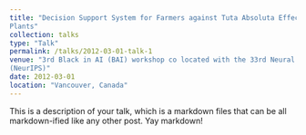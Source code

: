 ```yaml
---
title: "Decision Support System for Farmers against Tuta Absoluta Effects on Tomato Plants
Plants"
collection: talks
type: "Talk"
permalink: /talks/2012-03-01-talk-1
venue: "3rd Black in AI (BAI) workshop co located with the 33rd Neural Information Processing Systems
(NeurIPS)"
date: 2012-03-01
location: "Vancouver, Canada"
---
```


This is a description of your talk, which is a markdown files that can be all markdown-ified like any other post. Yay markdown!
